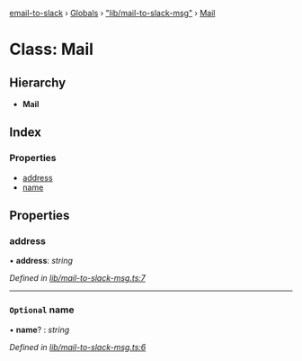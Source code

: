 [email-to-slack](../README.md) › [Globals](../globals.md) › ["lib/mail-to-slack-msg"](../modules/_lib_mail_to_slack_msg_.md) › [Mail](_lib_mail_to_slack_msg_.mail.md)

# Class: Mail

## Hierarchy

* **Mail**

## Index

### Properties

* [address](_lib_mail_to_slack_msg_.mail.md#address)
* [name](_lib_mail_to_slack_msg_.mail.md#optional-name)

## Properties

###  address

• **address**: *string*

*Defined in [lib/mail-to-slack-msg.ts:7](https://github.com/waricoma/email-to-slack/blob/3c24576/lib/mail-to-slack-msg.ts#L7)*

___

### `Optional` name

• **name**? : *string*

*Defined in [lib/mail-to-slack-msg.ts:6](https://github.com/waricoma/email-to-slack/blob/3c24576/lib/mail-to-slack-msg.ts#L6)*
